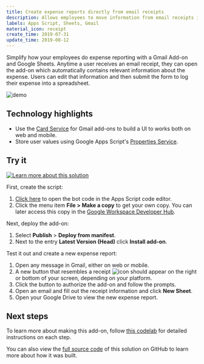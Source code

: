 ```yaml
---
title: Create expense reports directly from email receipts
description: Allows employees to move information from email receipts into their spreadsheet expense reports without copying and pasting.
labels: Apps Script, Sheets, Gmail
material_icon: receipt
create_time: 2019-07-31
update_time: 2019-08-12
---
```


Simplify how your employees do expense reporting with a Gmail Add-on and Google Sheets. Anytime a
user receives an email receipt, they can open the add-on which automatically contains relevant
information about the expense. Users can edit that information and then submit the form to log
their expense into a spreadsheet.

![demo](https://cdn.jsdelivr.net/gh/googleworkspace/solutions@main/expenses-add-on/expenseit.gif)

## Technology highlights

- Use the [Card Service][cardservice] for Gmail add-ons to build a UI to works both on web and
mobile.
- Store user values using Google Apps Script's [Properties Service][propertiesservice].

[cardservice]: https://developers.google.com/apps-script/reference/card-service/
[propertiesservice]:https://developers.google.com/apps-script/reference/properties/

## Try it

[![Learn more about this solution](https://img.youtube.com/vi/1vxIyNWczJo/0.jpg)](https://www.youtube.com/watch?v=1vxIyNWczJo&list=PLU8ezI8GYqs4YntFNP9jf_rrZ0vJLSW2X&index=6)

First, create the script:

1.  [Click here][code] to open the bot code in the Apps Script code editor.
1.  Click the menu item **File > Make a copy** to get your own copy. You can
    later access this copy in the [Google Workspace Developer Hub][hub].

Next, deploy the add-on:

1. Select **Publish** > **Deploy from manifest**.
1. Next to the entry **Latest Version (Head)** click **Install add-on**.

Test it out and create a new expense report:

1. Open any message in Gmail, either on web or mobile.
1. A new button that resembles a receipt ![icon](https://cdn.jsdelivr.net/gh/googleworkspace/solutions@main/expenses-add-on/receipt-icon.png)
should appear on the right or bottom of your screen, depending on your platform.
1. Click the button to authorize the add-on and follow the prompts.
1. Open an email and fill out the receipt information and click **New Sheet**.
1. Open your Google Drive to view the new expense report.

[code]: https://script.google.com/d/12PB96o6hZfb5NKBSFJQ2dOtzfMnr-nRPCOnRUyfFbdmeR23qFQILF67q/edit
[hub]: https://script.google.com
[settings]: https://mail.google.com/mail/u/0/#settings/addons

## Next steps

To learn more about making this add-on, follow [this codelab][codelab] for detailed instructions on
each step.

You can also view the [full source code][github] of this solution on GitHub to
learn more about how it was built.

[codelab]: https://codelabs.developers.google.com/codelabs/gmail-add-ons/
[github]: https://github.com/googlecodelabs/gmail-add-ons/tree/master/Full-application
